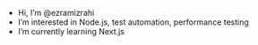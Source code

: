 - Hi, I’m @ezramizrahi
- I’m interested in Node.js, test automation, performance testing
- I’m currently learning Next.js

<!---
ezramizrahi/ezramizrahi is a ✨ special ✨ repository because its `README.md` (this file) appears on your GitHub profile.
You can click the Preview link to take a look at your changes.
--->
